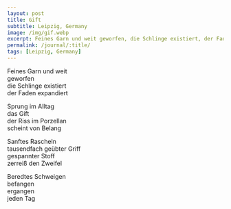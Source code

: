 ```yaml
---
layout: post
title: Gift
subtitle: Leipzig, Germany
image: /img/gif.webp
excerpt: Feines Garn und weit geworfen, die Schlinge existiert, der Faden expandiert  ...
permalink: /journal/:title/
tags: [Leipzig, Germany]
---
```

Feines Garn und weit  
geworfen  
die Schlinge existiert  
der Faden expandiert  

Sprung im Alltag  
das Gift  
der Riss im Porzellan  
scheint von Belang  

Sanftes Rascheln  
tausendfach geübter Griff  
gespannter Stoff  
zerreiß den Zweifel  

Beredtes Schweigen  
befangen  
ergangen  
jeden Tag  
